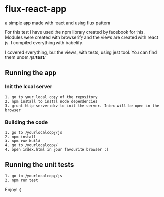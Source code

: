# flux-react-app
a simple app made with react and using flux pattern

For this test i have used the npm library created by facebook for this. Modules were created with browserify and the views are created with react js. I compiled everything with babelify.

I covered everything, but the views, with tests, using jest tool. You can find them under /js/__test__/

## Running the app

### Init the local server

    1. go to your local copy of the repository
    2. npm install to instal node dependencies
    3. grunt http-server:dev to init the server. Index will be open in the browser

### Building the code

    1. go to /yourlocalcopy/js
    2. npm install
    3. npm run build
    4. go to /yourlocalcopy/
    4. open index.html in your favourite browser :)

## Running the unit tests

    1. go to /yourlocalcopy/js
    2. npm run test

Enjoy! :)
    